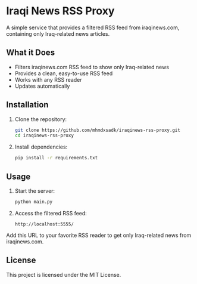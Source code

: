 # Iraqi News RSS Proxy

A simple service that provides a filtered RSS feed from iraqinews.com, containing only Iraq-related news articles.

## What it Does

- Filters iraqinews.com RSS feed to show only Iraq-related news
- Provides a clean, easy-to-use RSS feed
- Works with any RSS reader
- Updates automatically

## Installation

1. Clone the repository:

   ```bash
   git clone https://github.com/mhmdxsadk/iraqinews-rss-proxy.git
   cd iraqinews-rss-proxy
   ```

2. Install dependencies:

   ```bash
   pip install -r requirements.txt
   ```

## Usage

1. Start the server:

   ```bash
   python main.py
   ```

2. Access the filtered RSS feed:

   ```
   http://localhost:5555/
   ```

Add this URL to your favorite RSS reader to get only Iraq-related news from iraqinews.com.

## License

This project is licensed under the MIT License.
